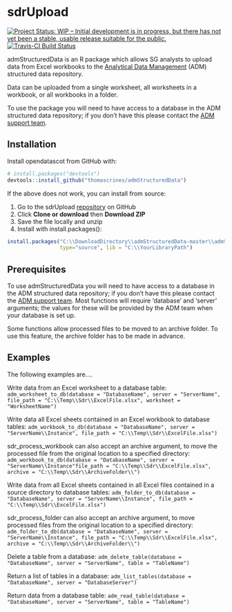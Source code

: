 
<!-- README.md is generated from README.Rmd. Please edit that file -->

# sdrUpload

<!-- badges: start -->

[![Project Status: WIP – Initial development is in progress, but there
has not yet been a stable, usable release suitable for the
public.](https://www.repostatus.org/badges/latest/wip.svg)](https://www.repostatus.org/#wip)
[![Travis-CI Build
Status](https://api.travis-ci.org/thomascrines/admStructuredData.svg?branch=master)](https://travis-ci.org/thomascrines/admStucturedData)
<!-- badges: end -->

admStructuredData is an R package which allows SG analysts to upload
data from Excel workbooks to the [Analytical Data Management](http://data.saltire/Pages/Analytical-Data-Management.aspx) (ADM)
structured data repository.

Data can be uploaded from a single worksheet, all worksheets in a
workbook, or all workbooks in a folder.

To use the package you will need to have access to a database in the ADM
structured data repository; if you don’t have this please contact the
[ADM support team](mailto:adm.support@gov.scot).

## Installation

Install opendatascot from GitHub with:

``` r
# install.packages("devtools")
devtools::install_github("thomascrines/admStructuredData")
```

If the above does not work, you can install from source:

1.  Go to the sdrUpload
    [repository](https://github.com/thomascrines/admStructuredData) on
    GitHub
2.  Click **Clone or download** then **Download ZIP**
3.  Save the file locally and unzip
4.  Install with
install.packages():

<!-- end list -->

``` r
install.packages("C:\\DownloadDirectory\\admStructuredData-master\\admStructuredData-master", repos = NULL,
                 type="source", lib = "C:\\YourLibraryPath")
```

## Prerequisites

To use admStructuredData you will need to have access to a database in
the ADM structured data repository; if you don’t have this please
contact the [ADM support team](mailto:adm.support@gov.scot). Most
functions will require ‘database’ and ‘server’ arguments; the values for
these will be provided by the ADM team when your database is set up.

Some functions allow processed files to be moved to an archive folder.
To use this feature, the archive folder has to be made in advance.

## Examples

The following examples are….

Write data from an Excel worksheet to a database table:
`adm_worksheet_to_db(database = "DatabaseName", server = "ServerName",
file_path = "C:\\Temp\\Sdr\\ExcelFile.xlsx", worksheet =
"WorksheetName")`

Write data all Excel sheets contained in an Excel workbook to database
tables: `adm_workbook_to_db(database = "DatabaseName", server =
"ServerName\\Instance", file_path = "C:\\Temp\\Sdr\\ExcelFile.xlsx")`

sdr\_process\_workbook can also accept an archive argument, to move the
processed file from the original location to a specified directory:
`adm_workbook_to_db(database = "DatabaseName", server =
"ServerName\\Instance"file_path = "C:\\Temp\\Sdr\\ExcelFile.xlsx",
archive = "C:\\Temp\\Sdr\\ArchiveFolder\\")`

Write data from all Excel sheets contained in all Excel files contained
in a source directory to database tables: `adm_folder_to_db(database =
"DatabaseName", server = "ServerName\\Instance", file_path =
"C:\\Temp\\Sdr\\ExcelFile.xlsx")`

sdr\_process\_folder can also accept an archive argument, to move
processed files from the original location to a specified directory:
`adm_folder_to_db(database = "DatabaseName", server =
"ServerName\\Instance", file_path = "C:\\Temp\\Sdr\\ExcelFile.xlsx",
archive = "C:\\Temp\\Sdr\\ArchiveFolder\\")`

Delete a table from a database: `adm_delete_table(database =
"DatabaseName", server = "ServerName", table = "TableName")`

Return a list of tables in a database: `adm_list_tables(database =
"DatabaseName", server = "DatabaseServer")`

Return data from a database table: `adm_read_table(database =
"DatabaseName", server = "ServerName", table = "TableName")`
